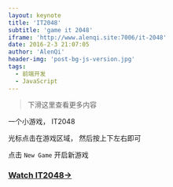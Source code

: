 ```yaml
---
layout: keynote
title: 'IT2048'
subtitle: 'game it 2048'
iframe: 'http://www.alenqi.site:7006/it-2048'
date: 2016-2-3 21:07:05
author: 'AlenQi'
header-img: 'post-bg-js-version.jpg'
tags:
  - 前端开发
  - JavaScript
---
```


> 下滑这里查看更多内容

一个小游戏， IT2048

光标点击在游戏区域， 然后按上下左右即可

点击 `New Game` 开启新游戏

### [Watch IT2048→](http://www.alenqi.site:7006/it-2048)
